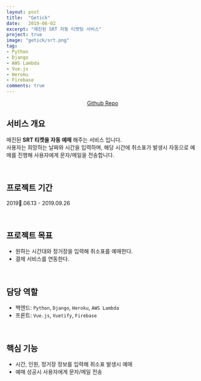 ```yaml
---
layout: post
title:  "Getick"
date:   2019-06-02
excerpt: "매진된 SRT 자동 티켓팅 서비스"
project: true
image: "getick/srt.png"
tag:
- Python 
- Django
- AWS Lambda
- Vue.js
- Heroku
- Firebase
comments: true
---
```


<center>
    <a href="https://github.com/DylanMsK/srt_project" class="btn btn-github" target="_blank" style="margin-bottom:2rem;">
        <i class="fa fa-fw fa-github" style="margin-rignt:0.2rem;"></i>Github Repo
    </a>
</center>

## 서비스 개요
매진된 **SRT 티켓을 자동 예매** 해주는 서비스 입니다.<br>
사용자는 희망하는 날짜와 시간을 입력하며, 해당 시간에 취소표가 발생시 자동으로 예매를 진행해 사용자에게 문자/메일을 전송합니다.

<br>

## 프로젝트 기간
2019.06.13 - 2019.09.26

<br>

## 프로젝트 목표
* 원하는 시간대와 정거장을 입력해 취소표를 예매한다.
* 결제 서비스를 연동한다.

<br>

## 담당 역할
* 백엔드: `Python`, `Django`, `Heroku`, `AWS Lambda`
* 프론트: `Vue.js`, `Vuetify`, `Firebase`

<br>

## 핵심 기능
* 시간, 인원, 정거장 정보를 입력해 취소표 발생시 예매
* 예매 성공시 사용자에게 문자/메일 전송

<br>

